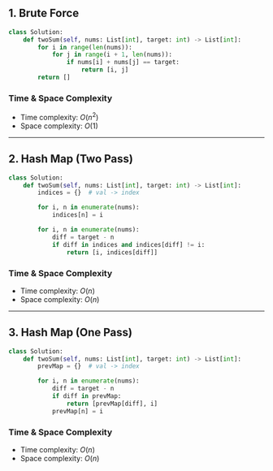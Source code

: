 ## 1. Brute Force

```python
class Solution:
    def twoSum(self, nums: List[int], target: int) -> List[int]:
        for i in range(len(nums)):
            for j in range(i + 1, len(nums)):
                if nums[i] + nums[j] == target:
                    return [i, j]
        return []
```

### Time & Space Complexity

* Time complexity: $O(n^2)$
* Space complexity: $O(1)$

---

## 2. Hash Map (Two Pass)

```python
class Solution:
    def twoSum(self, nums: List[int], target: int) -> List[int]:
        indices = {}  # val -> index

        for i, n in enumerate(nums):
            indices[n] = i

        for i, n in enumerate(nums):
            diff = target - n
            if diff in indices and indices[diff] != i:
                return [i, indices[diff]]
```

### Time & Space Complexity

* Time complexity: $O(n)$
* Space complexity: $O(n)$

---

## 3. Hash Map (One Pass)

```python
class Solution:
    def twoSum(self, nums: List[int], target: int) -> List[int]:
        prevMap = {}  # val -> index

        for i, n in enumerate(nums):
            diff = target - n
            if diff in prevMap:
                return [prevMap[diff], i]
            prevMap[n] = i
```

### Time & Space Complexity

* Time complexity: $O(n)$
* Space complexity: $O(n)$
